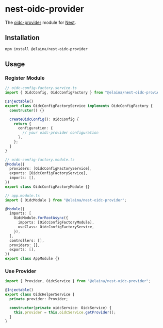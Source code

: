 # nest-oidc-provider

The [oidc-provider](https://github.com/panva/node-oidc-provider) module for [Nest](https://github.com/nestjs/nest).

## Installation

```bash
npm install @elaina/nest-oidc-provider
```

## Usage

### Register Module

```ts
// oidc-config-factory.service.ts
import { OidcConfig, OidcConfigFactory } from "@elaina/nest-oidc-provider";

@Injectable()
export class OidcConfigFactoryService implements OidcConfigFactory {
  constructor() {}

  createOidcConfig(): OidcConfig {
    return {
      configuration: {
        // your oidc-provider configuration
      },
    };
  }
}

// oidc-config-factory.module.ts
@Module({
  providers: [OidcConfigFactoryService],
  exports: [OidcConfigFactoryService],
  imports: [],
})
export class OidcConfigFactoryModule {}

// app.module.ts
import { OidcModule } from "@elaina/nest-oidc-provider";

@Module({
  imports: [
    OidcModule.forRootAsync({
      imports: [OidcConfigFactoryModule],
      useClass: OidcConfigFactoryService,
    }),
  ],
  controllers: [],
  providers: [],
  exports: [],
})
export class AppModule {}
```

### Use Provider

```ts
import { Provider, OidcService } from "@elaina/nest-oidc-provider";

@Injectable()
export class OidcHelperService {
  private provider: Provider;

  constructor(private oidcService: OidcService) {
    this.provider = this.oidcService.getProvider();
  }
}
```
